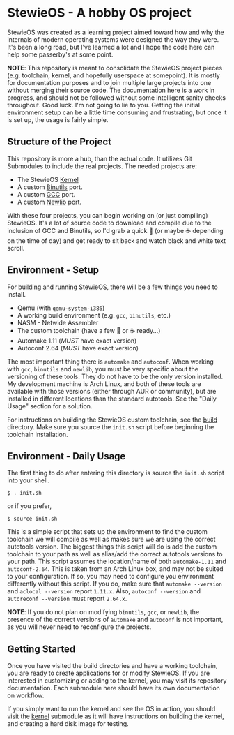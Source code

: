 StewieOS - A hobby OS project
=============================

StewieOS was created as a learning project aimed toward how and why the internals of modern operating systems were designed the way they were. It's been a long road, but I've learned a lot and I hope the code here can help some passerby's at some point.

**NOTE**: This repository is meant to consolidate the StewieOS project pieces (e.g. toolchain, kernel, and hopefully userspace at somepoint). It is mostly for documentation purposes and to join multiple large projects into one without merging their source code. The documentation here is a work in progress, and should not be followed without some intelligent sanity checks throughout. Good luck. I'm not going to lie to you. Getting the initial environment setup can be a little time consuming and frustrating, but once it is set up, the usage is fairly simple.

Structure of the Project
------------------------

This repository is more a hub, than the actual code. It utilizes Git Submodules to include the real projects. The needed projects are:

* The StewieOS [Kernel][1]
* A custom [Binutils][2] port.
* A custom [GCC][3] port.
* A custom [Newlib][4] port.

With these four projects, you can begin working on (or just compiling) StewieOS. It's a lot of source code to download and compile due to the inclusion of GCC and Binutils, so I'd grab a quick :beer: (or maybe :coffee: depending on the time of day) and get ready to sit back and watch black and white text scroll. 

Environment - Setup
-------------------

For building and running StewieOS, there will be a few things you need to install.

* Qemu (with `qemu-system-i386`)
* A working build environment (e.g. `gcc`, `binutils`, etc.)
* NASM - Netwide Assembler
* The custom toolchain (have a few :beers: or :coffee: ready...)
* Automake 1.11 (_MUST_ have exact version)
* Autoconf 2.64 (_MUST_ have exact version)

The most important thing there is `automake` and `autoconf`. When working with `gcc`, `binutils` and `newlib`, you must be very specific about the versioning of these tools. They do not have to be the only version installed. My development machine is Arch Linux, and both of these tools are available with those versions (either through AUR or community), but are installed in different locations than the standard autotools. See the "Daily Usage" section for a solution.

For instructions on building the StewieOS custom toolchain, see the [build](./build) directory. Make sure you source the `init.sh` script before beginning the toolchain installation.

Environment - Daily Usage
-------------------------


The first thing to do after entering this directory is source the `init.sh` script into your shell.

```
$ . init.sh
```

or if you prefer,

```
$ source init.sh
```

This is a simple script that sets up the environment to find the custom toolchain we will compile as well as makes sure we are using the correct autotools version. The biggest things this script will do is add the custom toolchain to your path as well as alias/add the correct autotools versions to your path. This script assumes the location/name of both `automake-1.11` and `autoconf-2.64`. This is taken from an Arch Linux box, and may not be suited to your configuration. If so, you may need to configure you environment differently without this script. If you do, make sure that `automake --version` and `aclocal --version` report `1.11.x`. Also, `autoconf --version` and `autoreconf --version` must report `2.64.x`.

**NOTE**: If you do not plan on modifying `binutils`, `gcc`, or `newlib`, the presence of the correct versions of `automake` and `autoconf` is not important, as you will never need to reconfigure the projects.

Getting Started
---------------

Once you have visited the build directories and have a working toolchain, you are ready to create applications for or modify StewieOS. If you are interested in customizing or adding to the kernel, you may visit its repository documentation. Each submodule here should have its own documentation on workflow.

If you simply want to run the kernel and see the OS in action, you should visit the [kernel][1] submodule as it will have instructions on building the kernel, and creating a hard disk image for testing.

[1]: https://github.com/Caleb1994/stewieos-kernel
[2]: https://github.com/Caleb1994/stewieos-binutils
[3]: https://github.com/Caleb1994/stewieos-gcc
[4]: https://github.com/Caleb1994/stewieos-newlib